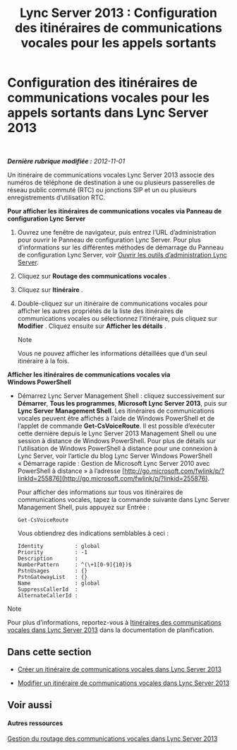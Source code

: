 ﻿---
title: 'Lync Server 2013 : Configuration des itinéraires de communications vocales pour les appels sortants'
TOCTitle: Configuration des itinéraires de communications vocales pour les appels sortants
ms:assetid: 3c182cdd-7a4a-4a9d-bdac-4199f0abd947
ms:mtpsurl: https://technet.microsoft.com/fr-fr/library/Gg425890(v=OCS.15)
ms:contentKeyID: 49296949
ms.date: 05/20/2016
mtps_version: v=OCS.15
ms.translationtype: HT
---

# Configuration des itinéraires de communications vocales pour les appels sortants dans Lync Server 2013

 

_**Dernière rubrique modifiée :** 2012-11-01_

Un itinéraire de communications vocales Lync Server 2013 associe des numéros de téléphone de destination à une ou plusieurs passerelles de réseau public commuté (RTC) ou jonctions SIP et un ou plusieurs enregistrements d’utilisation RTC.

**Pour afficher les itinéraires de communications vocales via Panneau de configuration Lync Server**

1.  Ouvrez une fenêtre de navigateur, puis entrez l’URL d’administration pour ouvrir le Panneau de configuration Lync Server. Pour plus d’informations sur les différentes méthodes de démarrage du Panneau de configuration Lync Server, voir [Ouvrir les outils d’administration Lync Server](lync-server-2013-open-lync-server-administrative-tools.md).

2.  Cliquez sur **Routage des communications vocales** .

3.  Cliquez sur **Itinéraire** .

4.  Double-cliquez sur un itinéraire de communications vocales pour afficher les autres propriétés de la liste des itinéraires de communications vocales ou sélectionnez l’itinéraire, puis cliquez sur **Modifier** . Cliquez ensuite sur **Afficher les détails** .
    
    > [!NOTE]  
    > Vous ne pouvez afficher les informations détaillées que d’un seul itinéraire à la fois.

**Afficher les itinéraires de communications vocales via Windows PowerShell**

  - Démarrez Lync Server Management Shell : cliquez successivement sur **Démarrer**, **Tous les programmes**, **Microsoft Lync Server 2013**, puis sur **Lync Server Management Shell**. Les itinéraires de communications vocales peuvent être affichés à l’aide de Windows PowerShell et de l’applet de commande **Get-CsVoiceRoute**. Il est possible d’exécuter cette dernière depuis le Lync Server 2013 Management Shell ou une session à distance de Windows PowerShell. Pour plus de détails sur l’utilisation de Windows PowerShell à distance pour une connexion à Lync Server, voir l’article du blog Lync Server Windows PowerShell « Démarrage rapide : Gestion de Microsoft Lync Server 2010 avec PowerShell à distance » à l’adresse [http://go.microsoft.com/fwlink/p/?linkId=255876](http://go.microsoft.com/fwlink/p/?linkid=255876).
    
    Pour afficher des informations sur tous vos itinéraires de communications vocales, tapez la commande suivante dans Lync Server Management Shell, puis appuyez sur Entrée :
    
        Get-CsVoiceRoute
    
    Vous obtiendrez des indications semblables à ceci :
    
        Identity          : global
        Priority          : -1
        Description       :
        NumberPattern     : ^(\+1[0-9]{10})$
        PstnUsages        : {}
        PstnGatewayList   : {}
        Name              : global
        SuppressCallerId  :
        AlternateCallerId :

> [!NOTE]  
> Pour plus d’informations, reportez-vous à <a href="lync-server-2013-voice-routes.md">Itinéraires des communications vocales dans Lync Server 2013</a> dans la documentation de planification.

## Dans cette section

  - [Créer un itinéraire de communications vocales dans Lync Server 2013](lync-server-2013-create-a-voice-route.md)

  - [Modifier un itinéraire de communications vocales dans Lync Server 2013](lync-server-2013-modify-a-voice-route.md)

## Voir aussi

#### Autres ressources

[Gestion du routage des communications vocales dans Lync Server 2013](lync-server-2013-managing-voice-routing.md)

